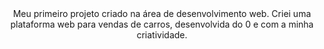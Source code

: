 <div align="center">
Meu primeiro projeto criado na área de desenvolvimento web. Criei uma plataforma web para vendas de carros, desenvolvida do 0 e com a minha criatividade.
</div>